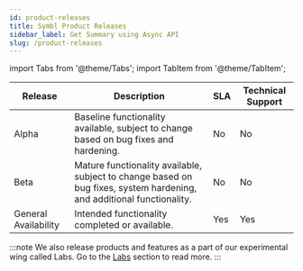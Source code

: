 ```yaml
---
id: product-releases
title: Symbl Product Releases
sidebar_label: Get Summary using Async API
slug: /product-releases
---
```


import Tabs from '@theme/Tabs';
import TabItem from '@theme/TabItem';


Release  | Description | SLA | Technical Support | 
----------- | ------- |  ------- | ------- | 
Alpha | Baseline functionality available, subject to change based on bug fixes and hardening. | No | No | 
Beta | Mature functionality available, subject to change based on bug fixes, system hardening, and additional functionality. | No | No | 
General Availability | Intended functionality completed or available. | Yes | Yes | 

:::note 
We also release products and features as a part of our experimental wing called Labs. Go to the [Labs](https://docs.symbl.ai/docs/labs) section to read more.
:::